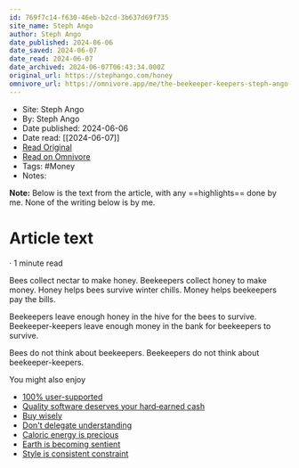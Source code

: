 ```yaml
---
id: 769f7c14-f630-46eb-b2cd-3b637d69f735
site_name: Steph Ango
author: Steph Ango
date_published: 2024-06-06
date_saved: 2024-06-07
date_read: 2024-06-07
date_archived: 2024-06-07T06:43:34.000Z
original_url: https://stephango.com/honey
omnivore_url: https://omnivore.app/me/the-beekeeper-keepers-steph-ango-18ff16f854f
---
```


 - Site: Steph Ango
 - By: Steph Ango
 - Date published: 2024-06-06
 - Date read: [[2024-06-07]]
 - [Read Original](https://stephango.com/honey)
 - [Read on Omnivore](https://omnivore.app/me/the-beekeeper-keepers-steph-ango-18ff16f854f)
 - Tags:  #Money 
 - Notes: 

**Note:** Below is the text from the article, with any ==highlights== done by me. None of the writing below is by me.

# Article text
 · 1 minute read 

Bees collect nectar to make honey. Beekeepers collect honey to make money. Honey helps bees survive winter chills. Money helps beekeepers pay the bills.

Beekeepers leave enough honey in the hive for the bees to survive. Beekeeper-keepers leave enough money in the bank for beekeepers to survive.

Bees do not think about beekeepers. Beekeepers do not think about beekeeper-keepers.

You might also enjoy

* [100% user-supported](https://stephango.com/vcware)
* [Quality software deserves your hard‑earned cash](https://stephango.com/quality-software)
* [Buy wisely](https://stephango.com/buy-wisely)
* [Don't delegate understanding](https://stephango.com/understand)
* [Caloric energy is precious](https://stephango.com/precious)
* [Earth is becoming sentient](https://stephango.com/earth)
* [Style is consistent constraint](https://stephango.com/style)

